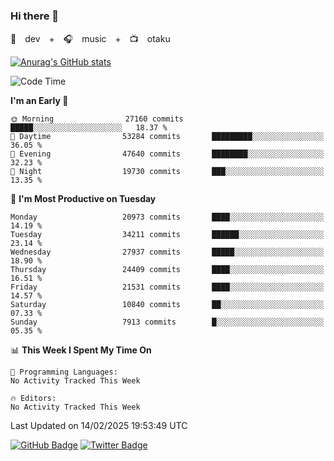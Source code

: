 ### Hi there 👋

🚀　dev　+　🎧　music　+　📺　otaku


[![Anurag's GitHub stats](https://github-readme-stats.vercel.app/api?username=koheitasaka&count_private=true&show_icons=true&theme=monokai)](https://github.com/koheitasaka/github-readme-stats)

<!--START_SECTION:waka-->
![Code Time](http://img.shields.io/badge/Code%20Time-1%2C161%20hrs%2023%20mins-blue)

**I'm an Early 🐤** 

```text
🌞 Morning                27160 commits       █████░░░░░░░░░░░░░░░░░░░░   18.37 % 
🌆 Daytime                53284 commits       █████████░░░░░░░░░░░░░░░░   36.05 % 
🌃 Evening                47640 commits       ████████░░░░░░░░░░░░░░░░░   32.23 % 
🌙 Night                  19730 commits       ███░░░░░░░░░░░░░░░░░░░░░░   13.35 % 
```
📅 **I'm Most Productive on Tuesday** 

```text
Monday                   20973 commits       ████░░░░░░░░░░░░░░░░░░░░░   14.19 % 
Tuesday                  34211 commits       ██████░░░░░░░░░░░░░░░░░░░   23.14 % 
Wednesday                27937 commits       █████░░░░░░░░░░░░░░░░░░░░   18.90 % 
Thursday                 24409 commits       ████░░░░░░░░░░░░░░░░░░░░░   16.51 % 
Friday                   21531 commits       ████░░░░░░░░░░░░░░░░░░░░░   14.57 % 
Saturday                 10840 commits       ██░░░░░░░░░░░░░░░░░░░░░░░   07.33 % 
Sunday                   7913 commits        █░░░░░░░░░░░░░░░░░░░░░░░░   05.35 % 
```


📊 **This Week I Spent My Time On** 

```text
💬 Programming Languages: 
No Activity Tracked This Week

🔥 Editors: 
No Activity Tracked This Week
```


 Last Updated on 14/02/2025 19:53:49 UTC
<!--END_SECTION:waka-->

[![GitHub Badge](https://img.shields.io/badge/GitHub-100000?style=for-the-badge&logo=github&logoColor=white)](https://github.com/koheitasaka)
[![Twitter Badge](https://img.shields.io/badge/Twitter-1DA1F2?style=for-the-badge&logo=twitter&logoColor=white)](https://twitter.com/sleep_asleep_)
